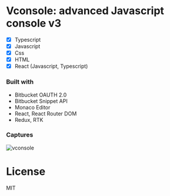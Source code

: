 # Vconsole: advanced Javascript console v3

- [x] Typescript
- [x] Javascript
- [x] Css
- [x] HTML
- [x] React (Javascript, Typescript)

### Built with

- Bitbucket OAUTH 2.0
- Bitbucket Snippet API
- Monaco Editor
- React, React Router DOM
- Redux, RTK

### Captures
![vconsole](https://i.ibb.co/YtHdRWq/vconsole.png)

# License
MIT

